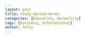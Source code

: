 ```yaml
---
layout: post
title: study-abroad-korea
categories: [Education, University]
tags: [business, international]
author: felix
---
```


